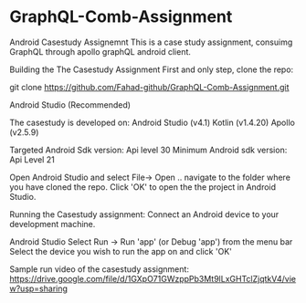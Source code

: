 # GraphQL-Comb-Assignment

  
Android Casestudy Assignemnt
This is a case study assignment, consuimg GraphQL through apollo graphQL android client.

Building the The Casestudy Assignment
First and only step, clone the repo:

git clone https://github.com/Fahad-github/GraphQL-Comb-Assignment.git

Android Studio (Recommended)

The casestudy is developed on:
Android Studio (v4.1)
Kotlin (v1.4.20)
Apollo (v2.5.9)

Targeted Android Sdk version: Api level 30
Minimum Android sdk version: Api Level 21

Open Android Studio and select File-> Open .. navigate to the folder where you have cloned the repo.
Click 'OK' to open the the project in Android Studio.

Running the Casestudy assignment:
Connect an Android device to your development machine.

Android Studio
Select Run -> Run 'app' (or Debug 'app') from the menu bar
Select the device you wish to run the app on and click 'OK'


Sample run video of the casestudy assignment:
https://drive.google.com/file/d/1GXpO71GWzppPb3Mt9lLxGHTclZjqtkV4/view?usp=sharing
